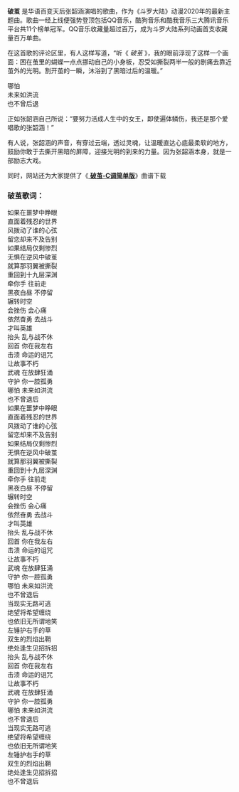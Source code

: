 

**破茧**
是华语百变天后张韶涵演唱的歌曲，作为《斗罗大陆》动漫2020年的最新主题曲。歌曲一经上线便强势登顶包括QQ音乐，酷狗音乐和酷我音乐三大腾讯音乐平台共11个榜单冠军。QQ音乐收藏量超过百万，成为斗罗大陆系列动画首支收藏量百万单曲。

在这首歌的评论区里，有人这样写道，“听《 _破茧_
》，我的眼前浮现了这样一个画面：困在茧里的蝴蝶一点点挪动自己的小身板，忍受如撕裂两半一般的剧痛去靠近茧外的光明。割开茧的一瞬，沐浴到了黑暗过后的温暖。”

哪怕  
未来如洪流  
也不曾后退

正如张韶涵自己所说：“要努力活成人生中的女王，即使遍体鳞伤，我还是那个爱唱歌的张韶涵！”

有人说，张韶涵的声音，有穿过云端，透过灵魂，让温暖直达心底最柔软的地方，鼓励你敢于去撕开黑暗的屏障，迎接光明的到来的力量。因为张韶涵本身，就是一部励志大戏。

同时，网站还为大家提供了《[ **破茧-C调简单版**](Music-11778-破茧-C调简单版-张韶涵破茧成蝶告诉大家她是自由的鸟.html "破茧-
C调简单版")》曲谱下载

### 破茧歌词：

如果在噩梦中睁眼  
直面着残忍的世界  
风拨动了谁的心弦  
留恋却来不及告别  
如果结局仅剩惨烈  
无惧在逆风中破茧  
就算那羽翼被撕裂  
重回到十九层深渊  
牵你手 往前走  
黑夜白昼 不停留  
辗转时空  
会挫伤 会心痛  
依然奋勇 去战斗  
才叫英雄  
抬头 乱与战不休  
回首 你在我左右  
击溃 命运的诅咒  
让故事不朽  
武魂 在放肆狂涌  
守护 你一腔孤勇  
哪怕 未来如洪流  
也不曾退后  
如果在噩梦中睁眼  
直面着残忍的世界  
风拨动了谁的心弦  
留恋却来不及告别  
如果结局仅剩惨烈  
无惧在逆风中破茧  
就算那羽翼被撕裂  
重回到十九层深渊  
牵你手 往前走  
黑夜白昼 不停留  
辗转时空  
会挫伤 会心痛  
依然奋勇 去战斗  
才叫英雄  
抬头 乱与战不休  
回首 你在我左右  
击溃 命运的诅咒  
让故事不朽  
武魂 在放肆狂涌  
守护 你一腔孤勇  
哪怕 未来如洪流  
也不曾退后  
当现实无路可逃  
绝望将希望缠绕  
也依旧无所谓地笑  
左锤护右手的草  
双生的烈焰出鞘  
绝处逢生见招拆招  
抬头 乱与战不休  
回首 你在我左右  
击溃 命运的诅咒  
让故事不朽  
武魂 在放肆狂涌  
守护 你一腔孤勇  
哪怕 未来如洪流  
也不曾退后  
当现实无路可逃  
绝望将希望缠绕  
也依旧无所谓地笑  
左锤护右手的草  
双生的烈焰出鞘  
绝处逢生见招拆招  
也不曾退后

